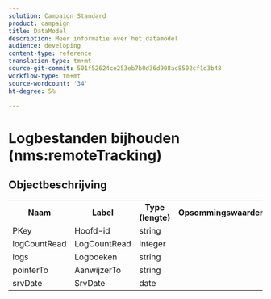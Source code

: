```yaml
---
solution: Campaign Standard
product: campaign
title: DataModel
description: Meer informatie over het datamodel
audience: developing
content-type: reference
translation-type: tm+mt
source-git-commit: 501f52624ce253eb7b0d36d908ac8502cf1d3b48
workflow-type: tm+mt
source-wordcount: '34'
ht-degree: 5%

---
```



# Logbestanden bijhouden (nms:remoteTracking)

## Objectbeschrijving

<table>
               <tr>
                  <th>Naam</th>
                  <th>Label</th>
                  <th>Type (lengte)</th>
                  <th>Opsommingswaarden</th>
               </tr>
               <tr>
                  <td>PKey</td>
                  <td>Hoofd-id</td>
                  <td>string </td>
                  <td> </td>
               </tr>
               <tr>
                  <td>logCountRead</td>
                  <td>LogCountRead</td>
                  <td>integer </td>
                  <td> </td>
               </tr>
               <tr>
                  <td>logs</td>
                  <td>Logboeken</td>
                  <td>string </td>
                  <td> </td>
               </tr>
               <tr>
                  <td>pointerTo</td>
                  <td>AanwijzerTo</td>
                  <td>string </td>
                  <td> </td>
               </tr>
               <tr>
                  <td>srvDate</td>
                  <td>SrvDate</td>
                  <td>date </td>
                  <td> </td>
               </tr>
            </table>